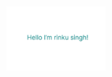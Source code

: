 <p align="center"><a href="https://rinkusinghh.github.io"><img width="40%" alt="Hello, I'm rinku singh" src="./assets/bg1.jpg" /></a></p>

<br />
